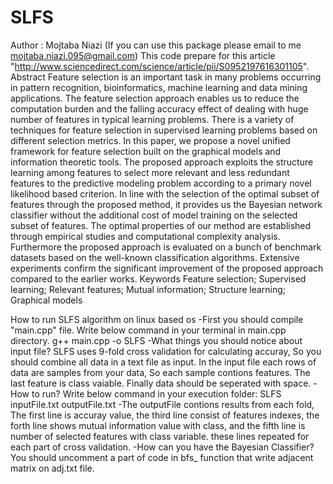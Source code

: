 # SLFS
Author : Mojtaba Niazi (If you can use this package please email to me mojtaba.niazi.095@gmail.com)
This code prepare for this article "http://www.sciencedirect.com/science/article/pii/S0952197616301105". 
Abstract
Feature selection is an important task in many problems occurring in pattern recognition, bioinformatics, machine learning and data mining applications. The feature selection approach enables us to reduce the computation burden and the falling accuracy effect of dealing with huge number of features in typical learning problems. There is a variety of techniques for feature selection in supervised learning problems based on different selection metrics. In this paper, we propose a novel unified framework for feature selection built on the graphical models and information theoretic tools. The proposed approach exploits the structure learning among features to select more relevant and less redundant features to the predictive modeling problem according to a primary novel likelihood based criterion. In line with the selection of the optimal subset of features through the proposed method, it provides us the Bayesian network classifier without the additional cost of model training on the selected subset of features. The optimal properties of our method are established through empirical studies and computational complexity analysis. Furthermore the proposed approach is evaluated on a bunch of benchmark datasets based on the well-known classification algorithms. Extensive experiments confirm the significant improvement of the proposed approach compared to the earlier works.
Keywords
    Feature selection; Supervised learning; Relevant features; Mutual information; Structure learning; Graphical models

How to run SLFS algorithm on linux based os
-First you should compile "main.cpp" file. Write below command in your terminal in main.cpp directory.
  g++ main.cpp -o SLFS
-What things you should notice about input file?
SLFS uses 9-fold cross validation for calculating accuray, So you should combine all data in a text file as input. In the input file each rows of data are samples from your data, So each sample contions features. The last feature is class vaiable. Finally data should be seperated with space.
-How to run?
Write below command in your execution folder:
SLFS inputFile.txt outputFile.txt
-The outputFile contions results from each fold, The first line is accuray value, the third line consist of features indexes, the forth line shows mutual information value with class, and the fifth line is number of selected features with class variable. these lines repeated for each part of cross validation.
-How can you have the Bayesian Classifier?
You should uncomment a part of code in bfs_ function that write adjacent matrix on adj.txt file.

 
